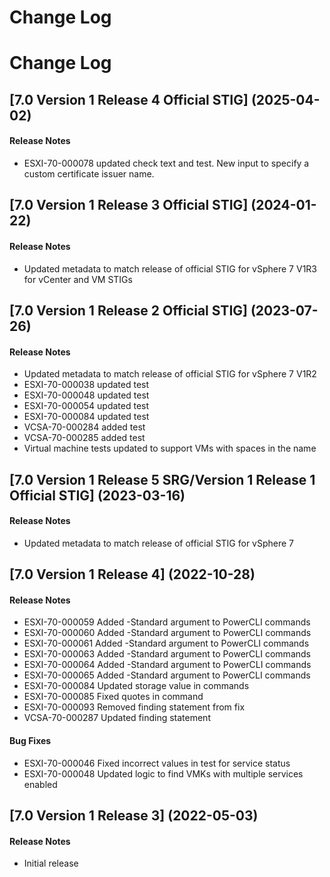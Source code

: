 # Change Log

# Change Log

## [7.0 Version 1 Release 4 Official STIG] (2025-04-02)

#### Release Notes
- ESXI-70-000078 updated check text and test. New input to specify a custom certificate issuer name.

## [7.0 Version 1 Release 3 Official STIG] (2024-01-22)

#### Release Notes
- Updated metadata to match release of official STIG for vSphere 7 V1R3 for vCenter and VM STIGs

## [7.0 Version 1 Release 2 Official STIG] (2023-07-26)

#### Release Notes
- Updated metadata to match release of official STIG for vSphere 7 V1R2
- ESXI-70-000038 updated test
- ESXI-70-000048 updated test
- ESXI-70-000054 updated test
- ESXI-70-000084 updated test
- VCSA-70-000284 added test
- VCSA-70-000285 added test
- Virtual machine tests updated to support VMs with spaces in the name


## [7.0 Version 1 Release 5 SRG/Version 1 Release 1 Official STIG] (2023-03-16)

#### Release Notes
- Updated metadata to match release of official STIG for vSphere 7

## [7.0 Version 1 Release 4] (2022-10-28)

#### Release Notes
- ESXI-70-000059 Added -Standard argument to PowerCLI commands
- ESXI-70-000060 Added -Standard argument to PowerCLI commands
- ESXI-70-000061 Added -Standard argument to PowerCLI commands
- ESXI-70-000063 Added -Standard argument to PowerCLI commands
- ESXI-70-000064 Added -Standard argument to PowerCLI commands
- ESXI-70-000065 Added -Standard argument to PowerCLI commands
- ESXI-70-000084 Updated storage value in commands
- ESXI-70-000085 Fixed quotes in command
- ESXI-70-000093 Removed finding statement from fix
- VCSA-70-000287 Updated finding statement

#### Bug Fixes
- ESXI-70-000046 Fixed incorrect values in test for service status
- ESXI-70-000048 Updated logic to find VMKs with multiple services enabled

## [7.0 Version 1 Release 3] (2022-05-03)

#### Release Notes
- Initial release
